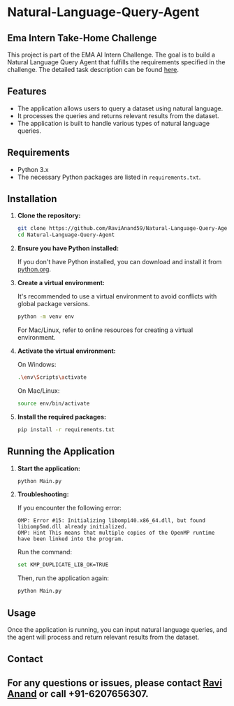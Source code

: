 

# Natural-Language-Query-Agent

## Ema Intern Take-Home Challenge

This project is part of the EMA AI Intern Challenge. The goal is to build a Natural Language Query Agent that fulfills the requirements specified in the challenge. The detailed task description can be found [here](https://github.com/RaviAnand59/Natural-Language-Query-Agent/blob/main/Task%20for%20Ema%20AI.pdf).

## Features

- The application allows users to query a dataset using natural language.
- It processes the queries and returns relevant results from the dataset.
- The application is built to handle various types of natural language queries.

## Requirements

- Python 3.x
- The necessary Python packages are listed in `requirements.txt`.

## Installation

1. **Clone the repository:**

    ```sh
    git clone https://github.com/RaviAnand59/Natural-Language-Query-Agent.git
    cd Natural-Language-Query-Agent
    ```

2. **Ensure you have Python installed:**

    If you don't have Python installed, you can download and install it from [python.org](https://www.python.org/).

3. **Create a virtual environment:**

    It's recommended to use a virtual environment to avoid conflicts with global package versions.

    ```sh
    python -m venv env
    ```

    For Mac/Linux, refer to online resources for creating a virtual environment.

4. **Activate the virtual environment:**

    On Windows:

    ```sh
    .\env\Scripts\activate
    ```

    On Mac/Linux:

    ```sh
    source env/bin/activate
    ```

5. **Install the required packages:**

    ```sh
    pip install -r requirements.txt
    ```

## Running the Application

1. **Start the application:**

    ```sh
    python Main.py
    ```

2. **Troubleshooting:**

    If you encounter the following error:

    ```
    OMP: Error #15: Initializing libomp140.x86_64.dll, but found libiomp5md.dll already initialized.
    OMP: Hint This means that multiple copies of the OpenMP runtime have been linked into the program.
    ```

    Run the command:

    ```sh
    set KMP_DUPLICATE_LIB_OK=TRUE
    ```

    Then, run the application again:

    ```sh
    python Main.py
    ```

## Usage

Once the application is running, you can input natural language queries, and the agent will process and return relevant results from the dataset.


## Contact


For any questions or issues, please contact [Ravi Anand](mailto:anandravi977@gmail.com) or call +91-6207656307.
---

